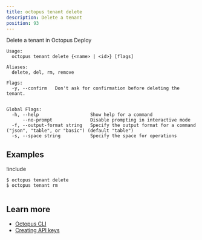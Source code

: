 ```yaml
---
title: octopus tenant delete
description: Delete a tenant
position: 93
---
```


Delete a tenant in Octopus Deploy


```text
Usage:
  octopus tenant delete {<name> | <id>} [flags]

Aliases:
  delete, del, rm, remove

Flags:
  -y, --confirm   Don't ask for confirmation before deleting the tenant.


Global Flags:
  -h, --help                   Show help for a command
      --no-prompt              Disable prompting in interactive mode
  -f, --output-format string   Specify the output format for a command ("json", "table", or "basic") (default "table")
  -s, --space string           Specify the space for operations

```

## Examples

!include <samples-instance>


```text
$ octopus tenant delete
$ octopus tenant rm


```

## Learn more

- [Octopus CLI](/docs/octopus-rest-api/cli/index.md)
- [Creating API keys](/docs/octopus-rest-api/how-to-create-an-api-key.md)